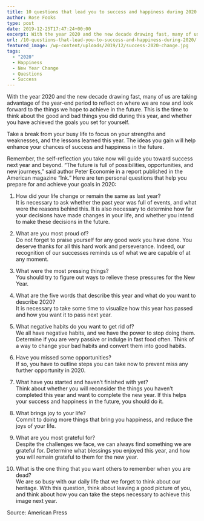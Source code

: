 ```yaml
---
title: 10 questions that lead you to success and happiness during 2020
author: Rose Fooks
type: post
date: 2019-12-25T17:47:24+00:00
excerpt: With the year 2020 and the new decade drawing fast, many of us are taking advantage of the year-end period to reflect on where we are now and look forward to the things we hope to achieve in the future.
url: /10-questions-that-lead-you-to-success-and-happiness-during-2020/
featured_image: /wp-content/uploads/2019/12/success-2020-change.jpg
tags:
  - "2020"
  - Happiness
  - New Year Change
  - Questions
  - Success
---
```


With the year 2020 and the new decade drawing fast, many of us are taking advantage of the year-end period to reflect on where we are now and look forward to the things we hope to achieve in the future. This is the time to think about the good and bad things you did during this year, and whether you have achieved the goals you set for yourself.

Take a break from your busy life to focus on your strengths and weaknesses, and the lessons learned this year. The ideas you gain will help enhance your chances of success and happiness in the future.

Remember, the self-reflection you take now will guide you toward success next year and beyond. &#8220;The future is full of possibilities, opportunities, and new journeys,&#8221; said author Peter Economie in a report published in the American magazine &#8220;Ink.&#8221; Here are ten personal questions that help you prepare for and achieve your goals in 2020:

1. How did your life change or remain the same as last year?  
   It is necessary to ask whether the past year was full of events, and what were the reasons behind this. It is also necessary to determine how far your decisions have made changes in your life, and whether you intend to make these decisions in the future.

2. What are you most proud of?  
   Do not forget to praise yourself for any good work you have done. You deserve thanks for all this hard work and perseverance. Indeed, our recognition of our successes reminds us of what we are capable of at any moment.

3. What were the most pressing things?  
   You should try to figure out ways to relieve these pressures for the New Year.

4. What are the five words that describe this year and what do you want to describe 2020?  
   It is necessary to take some time to visualize how this year has passed and how you want it to pass next year.

5. What negative habits do you want to get rid of?  
   We all have negative habits, and we have the power to stop doing them. Determine if you are very passive or indulge in fast food often. Think of a way to change your bad habits and convert them into good habits.

6. Have you missed some opportunities?  
   If so, you have to outline steps you can take now to prevent miss any further opportunity in 2020.

7. What have you started and haven&#8217;t finished with yet?  
   Think about whether you will reconsider the things you haven&#8217;t completed this year and want to complete the new year. If this helps your success and happiness in the future, you should do it.

8. What brings joy to your life?  
   Commit to doing more things that bring you happiness, and reduce the joys of your life.

9. What are you most grateful for?  
   Despite the challenges we face, we can always find something we are grateful for. Determine what blessings you enjoyed this year, and how you will remain grateful to them for the new year.

10. What is the one thing that you want others to remember when you are dead?  
    We are so busy with our daily life that we forget to think about our heritage. With this question, think about leaving a good picture of you, and think about how you can take the steps necessary to achieve this image next year.

Source: American Press
